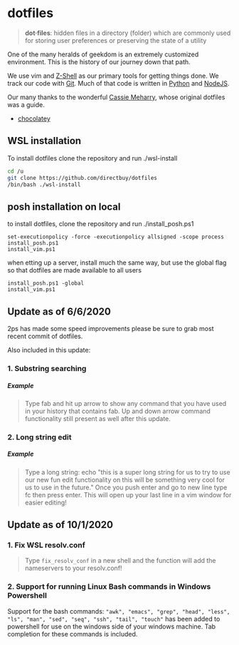 # dotfiles

> **dot·files**: hidden files in a directory (folder) which are commonly
>   used for storing user preferences or preserving the state of a
>   utility

One of the many heralds of geekdom is an extremely customized
environment. This is the history of our journey down that path.

We use vim and [Z-Shell](http://www.zsh.org/) as our primary tools for getting things
done. We track our code with [Git](http://git-scm.com/).  Much of that code is
written in [Python](http://www.python.org/) and [NodeJS](http://www.nodejs.org).

Our many thanks to the wonderful [Cassie Meharry](https://github.com/cassiemeharry/dotfiles/),
whose original dotfiles was a guide.

* [chocolatey](chocolatey.md)

## WSL installation

To install dotfiles clone the repository and run ./wsl-install

```bash
cd /u
git clone https://github.com/directbuy/dotfiles
/bin/bash ./wsl-install
```

## posh installation on local

to install dotfiles, clone the repository and run ./install_posh.ps1

```posh
set-executionpolicy -force -executionpolicy allsigned -scope process
install_posh.ps1
install_vim.ps1
```

when etting up a server, install much the same way, but use the global flag so that 
dotfiles are made available to all users

```
install_posh.ps1 -global
install_vim.ps1
```

## Update as of 6/6/2020
2ps has made some speed improvements please be sure to grab most recent commit of dotfiles.

Also included in this update:
### 1. Substring searching
##### Example
> Type fab and hit up arrow to show any command that you have used in your history that contains fab.
> Up and down arrow command functionality still present as well after this update.

### 2. Long string edit
##### Example
> Type a long string: echo "this is a super long string for us to try to use our new fun edit functionality on this will be something very cool for us to use in the future."
> Once you push enter and go to new line type fc then press enter.
> This will open up your last line in a vim window for easier editing! 

## Update as of 10/1/2020
### 1. Fix WSL resolv.conf
>Type ```fix_resolv_conf``` in a new shell and the function will add the nameservers to your resolv.conf!

### 2. Support for running Linux Bash commands in Windows Powershell
Support for the bash commands:
`"awk", "emacs", "grep", "head", "less", "ls", "man", "sed", "seq", "ssh", "tail", "touch"`
has been added to powershell for use on the windows side of your windows machine. Tab completion for these commands 
is included. 
